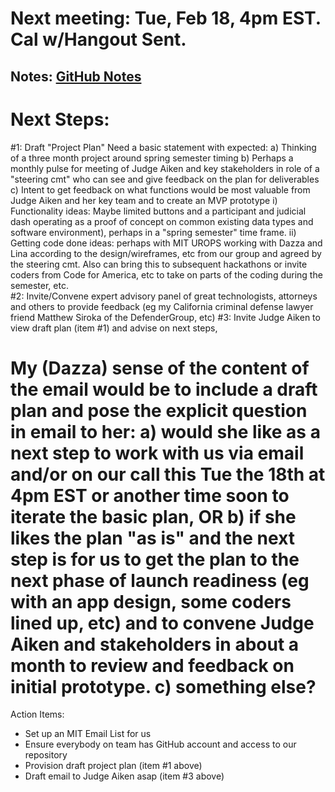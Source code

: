 # Next meeting: Tue, Feb 18, 4pm EST.  Cal w/Hangout Sent.

## Notes: [GitHub Notes](https://github.com/LegalScience/ReEntry/blob/master/ProjectNotes/Notes-1stPrepCall-Feb13.md)

# Next Steps:


 #1: Draft "Project Plan"
Need a basic statement with expected:
a) Thinking of a three month project around spring semester timing
b) Perhaps a monthly pulse for meeting of Judge Aiken and key stakeholders in role of a "steering cmt" who can see and give feedback on the plan for deliverables
c) Intent to get feedback on what functions would be most valuable from Judge Aiken and her key team and to create an MVP prototype 
i) Functionality ideas: Maybe limited buttons and a participant and judicial dash operating as a proof of concept on common existing data types and software environment), perhaps in a "spring semester" time frame.
ii) Getting code done ideas: perhaps with MIT UROPS working with Dazza and Lina according to the design/wireframes, etc from our group and agreed by the steering cmt.  Also can bring this to subsequent hackathons or invite coders from Code for America, etc to take on parts of the coding during the semester, etc.  
#2: Invite/Convene expert advisory panel of great technologists, attorneys and others to provide feedback (eg my California criminal defense lawyer friend Matthew Siroka of the DefenderGroup, etc)
#3:  Invite Judge Aiken to view draft plan (item #1) and advise on next steps, 

My (Dazza) sense of the content of the email would be to include a draft plan and pose the explicit question in email to her:
a) would she like as a next step to work with us via email and/or on our call this Tue the 18th at 4pm EST or another time soon to iterate the basic plan, OR
b)  if she likes the plan "as is" and the next step is for us to get the plan to the next phase of launch readiness (eg with an app design, some coders lined up, etc) and to convene Judge Aiken and stakeholders in about a month to review and feedback on initial prototype.
c) something else? 
=====

Action Items:
- Set up an MIT Email List for us
- Ensure everybody on team has GitHub account and access to our repository
- Provision draft project plan (item #1 above)
- Draft email to Judge Aiken asap (item #3 above) 
